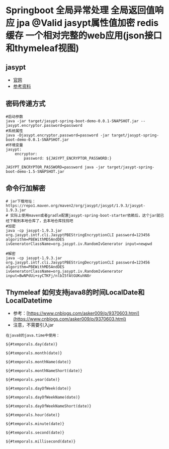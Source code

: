 # Springboot 全局异常处理 全局返回值响应 jpa @Valid jasypt属性值加密 redis缓存 一个相对完整的web应用(json接口和thymeleaf视图)

## jasypt
* [官网](https://github.com/ulisesbocchio/jasypt-spring-boot)
* [参考资料](https://blog.csdn.net/wangmx1993328/article/details/106421101)

## 密码传递方式
```shell script
#启动参数
java -jar target/jasypt-spring-boot-demo-0.0.1-SNAPSHOT.jar --jasypt.encryptor.password=password
#系统属性
java -Djasypt.encryptor.password=password -jar target/jasypt-spring-boot-demo-0.0.1-SNAPSHOT.jar
#环境变量
jasypt:
    encryptor:
        password: ${JASYPT_ENCRYPTOR_PASSWORD:}

JASYPT_ENCRYPTOR_PASSWORD=password java -jar target/jasypt-spring-boot-demo-1.5-SNAPSHOT.jar
```

## 命令行加解密
```shell script
# jar下载地址：https://repo1.maven.org/maven2/org/jasypt/jasypt/1.9.3/jasypt-1.9.3.jar
# 实际上使用maven或者gradle配置jasypt-spring-boot-starter依赖后，这个jar就已经下载到本地仓库了，去本地仓库找找吧
#加密
java -cp jasypt-1.9.3.jar org.jasypt.intf.cli.JasyptPBEStringEncryptionCLI password=123456 algorithm=PBEWithMD5AndDES ivGeneratorClassName=org.jasypt.iv.RandomIvGenerator input=newpwd

#解密
java -cp jasypt-1.9.3.jar org.jasypt.intf.cli.JasyptPBEStringDecryptionCLI password=123456 algorithm=PBEWithMD5AndDES ivGeneratorClassName=org.jasypt.iv.RandomIvGenerator input=BwNPdUi+syCTKFj/nlbI5fAtGUKuhN8r
```

## Thymeleaf 如何支持java8的时间LocalDate和LocalDatetime
* 参考：[https://www.cnblogs.com/asker009/p/9370603.html](https://www.cnblogs.com/asker009/p/9370603.html)
* 注意，不需要引入jar
```
在java8的java.time中使用：

${#temporals.day(date)}

${#temporals.month(date)}

${#temporals.monthName(date)}

${#temporals.monthNameShort(date)}

${#temporals.year(date)}

${#temporals.dayOfWeek(date)}

${#temporals.dayOfWeekName(date)}

${#temporals.dayOfWeekNameShort(date)}

${#temporals.hour(date)}

${#temporals.minute(date)}

${#temporals.second(date)}

${#temporals.millisecond(date)}
```